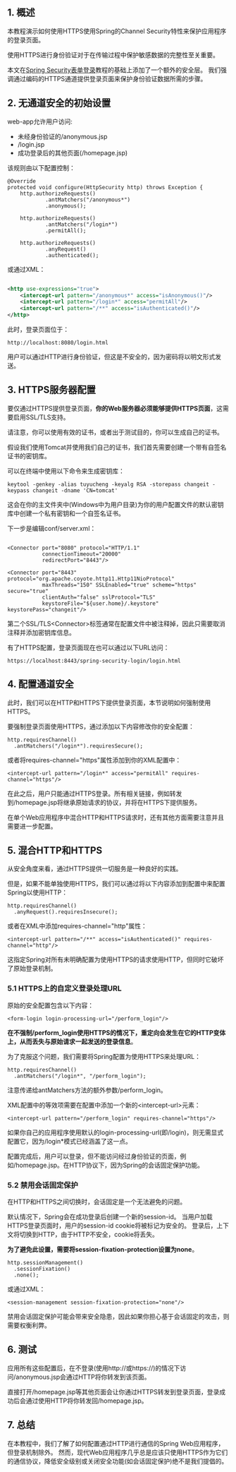 ## 1. 概述

本教程演示如何使用HTTPS使用Spring的Channel Security特性来保护应用程序的登录页面。

使用HTTPS进行身份验证对于在传输过程中保护敏感数据的完整性至关重要。

本文在[Spring Security表单登录](./SpringSecurity_FormLogin.md)教程的基础上添加了一个额外的安全层。
我们强调通过编码的HTTPS通道提供登录页面来保护身份验证数据所需的步骤。

## 2. 无通道安全的初始设置

web-app允许用户访问:

+ 未经身份验证的/anonymous.jsp
+ /login.jsp
+ 成功登录后的其他页面(/homepage.jsp)

该规则由以下配置控制：

```text
@Override
protected void configure(HttpSecurity http) throws Exception {
    http.authorizeRequests()
            .antMatchers("/anonymous*")
            .anonymous();
            
    http.authorizeRequests()
            .antMatchers("/login*")
            .permitAll();
            
    http.authorizeRequests()
            .anyRequest()
            .authenticated();
```

或通过XML：

```xml

<http use-expressions="true">
    <intercept-url pattern="/anonymous*" access="isAnonymous()"/>
    <intercept-url pattern="/login*" access="permitAll"/>
    <intercept-url pattern="/**" access="isAuthenticated()"/>
</http>
```

此时，登录页面位于：

```text
http://localhost:8080/login.html
```

用户可以通过HTTP进行身份验证，但这是不安全的，因为密码将以明文形式发送。

## 3. HTTPS服务器配置

要仅通过HTTPS提供登录页面，**你的Web服务器必须能够提供HTTPS页面**，这需要启用SSL/TLS支持。

请注意，你可以使用有效的证书，或者出于测试目的，你可以生成自己的证书。

假设我们使用Tomcat并使用我们自己的证书，我们首先需要创建一个带有自签名证书的密钥库。

可以在终端中使用以下命令来生成密钥库：

```shell
keytool -genkey -alias tuyucheng -keyalg RSA -storepass changeit -keypass changeit -dname 'CN=tomcat'
```

这会在你的主文件夹中(Windows中为用户目录)为你的用户配置文件的默认密钥库中创建一个私有密钥和一个自签名证书。

下一步是编辑conf/server.xml：

```text

<Connector port="8080" protocol="HTTP/1.1"
           connectionTimeout="20000"
           redirectPort="8443"/>

<Connector port="8443" protocol="org.apache.coyote.http11.Http11NioProtocol"
           maxThreads="150" SSLEnabled="true" scheme="https" secure="true"
           clientAuth="false" sslProtocol="TLS"
           keystoreFile="${user.home}/.keystore" keystorePass="changeit"/>
```

第二个SSL/TLS<Connector\>标签通常在配置文件中被注释掉，因此只需要取消注释并添加密钥库信息。

有了HTTPS配置，登录页面现在也可以通过以下URL访问：

```text
https://localhost:8443/spring-security-login/login.html
```

## 4. 配置通道安全

此时，我们可以在HTTP和HTTPS下提供登录页面，本节说明如何强制使用HTTPS。

要强制登录页面使用HTTPS，通过添加以下内容修改你的安全配置：

```text
http.requiresChannel()
  .antMatchers("/login*").requiresSecure();
```

或者将requires-channel="https"属性添加到你的XML配置中：

```text
<intercept-url pattern="/login*" access="permitAll" requires-channel="https"/>
```

在此之后，用户只能通过HTTPS登录。所有相关链接，例如转发到/homepage.jsp将继承原始请求的协议，并将在HTTPS下提供服务。

在单个Web应用程序中混合HTTP和HTTPS请求时，还有其他方面需要注意并且需要进一步配置。

## 5. 混合HTTP和HTTPS

从安全角度来看，通过HTTPS提供一切服务是一种良好的实践。

但是，如果不能单独使用HTTPS，我们可以通过将以下内容添加到配置中来配置Spring以使用HTTP：

```text
http.requiresChannel()
  .anyRequest().requiresInsecure();
```

或者在XML中添加requires-channel="http"属性：

```text
<intercept‐url pattern="/**" access="isAuthenticated()" requires‐channel="http"/>
```

这指定Spring对所有未明确配置为使用HTTPS的请求使用HTTP，但同时它破坏了原始登录机制。

### 5.1 HTTPS上的自定义登录处理URL

原始的安全配置包含以下内容：

```text
<form-login login-processing-url="/perform_login"/>
```

**在不强制/perform_login使用HTTPS的情况下，重定向会发生在它的HTTP变体上，从而丢失与原始请求一起发送的登录信息**。

为了克服这个问题，我们需要将Spring配置为使用HTTPS来处理URL：

```text
http.requiresChannel()
  .antMatchers("/login*", "/perform_login");
```

注意传递给antMatchers方法的额外参数/perform_login。

XML配置中的等效项需要在配置中添加一个新的<intercept-url\>元素：

```text
<intercept-url pattern="/perform_login" requires-channel="https"/>
```

如果你自己的应用程序使用默认的login-processing-url(即/login)，则无需显式配置它，因为/login*模式已经涵盖了这一点。

配置完成后，用户可以登录，但不能访问经过身份验证的页面，例如/homepage.jsp。在HTTP协议下，因为Spring的会话固定保护功能。

### 5.2 禁用会话固定保护

在HTTP和HTTPS之间切换时，会话固定是一个无法避免的问题。

默认情况下，Spring会在成功登录后创建一个新的session-id。
当用户加载HTTPS登录页面时，用户的session-id cookie将被标记为安全的。
登录后，上下文将切换到HTTP，由于HTTP不安全，cookie将丢失。

**为了避免此设置，需要将session-fixation-protection设置为none**。

```text
http.sessionManagement()
  .sessionFixation()
  .none();
```

或通过XML：

```text
<session-management session-fixation-protection="none"/>
```

禁用会话固定保护可能会带来安全隐患，因此如果你担心基于会话固定的攻击，则需要权衡利弊。

## 6. 测试

应用所有这些配置后，在不登录(使用http://或https://)的情况下访问/anonymous.jsp会通过HTTP将你转发到该页面。

直接打开/homepage.jsp等其他页面会让你通过HTTPS转发到登录页面，登录成功后会通过使用HTTP将你转发回/homepage.jsp。

## 7. 总结

在本教程中，我们了解了如何配置通过HTTP进行通信的Spring Web应用程序，但登录机制除外。
然而，现代Web应用程序几乎总是应该只使用HTTPS作为它们的通信协议，降低安全级别或关闭安全功能(如会话固定保护)绝不是我们提倡的。